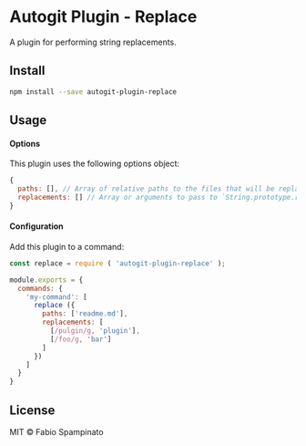 # Autogit Plugin - Replace

A plugin for performing string replacements.

## Install

```sh
npm install --save autogit-plugin-replace
```

## Usage

#### Options

This plugin uses the following options object:

```js
{
  paths: [], // Array of relative paths to the files that will be replaced
  replacements: [] // Array or arguments to pass to `String.prototype.replace`
}
```

#### Configuration

Add this plugin to a command:

```js
const replace = require ( 'autogit-plugin-replace' );

module.exports = {
  commands: {
    'my-command': [
      replace ({
        paths: ['readme.md'],
        replacements: [
          [/pulgin/g, 'plugin'],
          [/foo/g, 'bar']
        ]
      })
    ]
  }
}
```

## License

MIT © Fabio Spampinato
